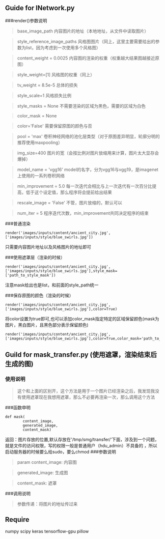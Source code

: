 ## Guide for INetwork.py
###render()参数说明
> base_image_path                 内容图片的地址（本地地址，从文件中读取图片）

> style_reference_image_paths     风格图图片（同上，这里主要需要给出的参数为list，因为考虑到一次使用多个风格图）

> content_weight = 0.0025         内容图的渲染的权重（权重越大结果图越接近原图）

> style_weight=[1]                风格图的权重（同上）

> tv_weight = 8.5e-5              总体的损失

> style_scale=1                   风格损失比例

> style_masks = None              不需要渲染的区域为黑色，需要的区域为白色

> color_mask = None

> color='False'                   需要保留原图的颜色与否

> pool = 'max'                    卷积神经网络的池化层类型（对于原图差异明显，轮廓分明的推荐使用maxpooling）

> img_size=400                    图片的宽（会按比例对图片放缩用来计算，图片太大显存会爆掉）

> model_name = 'vgg16'            model的名字，分为vgg16与vgg19，是imagenet上使用的一系列卷积网络

> min_improvement = 5.0           每一次迭代会相比与上一次迭代有一次百分比提高，低于这个设定值，那么程序将会提前给出结果

> rescale_image = 'False'         不管，图片放缩的，默认可以

> num_iter = 5                    程序迭代次数，min_improvement共同决定程序的结束


###普通渲染
```
render('images/inputs/content/ancient_city.jpg',['images/inputs/style/blue_swirls.jpg'])
```
只需要内容图片地址以及风格图片的地址即可

###使用遮罩层（渲染的时候）
```
render('images/inputs/content/ancient_city.jpg',['images/inputs/style/blue_swirls.jpg'],style_mask=['path_to_style_mask'])
```
注意mask给出也是list，和前面的style_path统一

###保存原图的颜色（渲染的时候）
```
render('images/inputs/content/ancient_city.jpg',['images/inputs/style/blue_swirls.jpg'],color=True)
```
将color设置为true即可,也可以添加color_mask指定特定的区域保留颜色(mask为图片，黑白图片，且黑色部分表示保留颜色)
```
render('images/inputs/content/ancient_city.jpg',['images/inputs/style/blue_swirls.jpg'],color=True,color_mask='path_to_color_mask')
```

## Guild for mask_transfer.py (使用遮罩，渲染结束后生成的图)

### 使用说明
> 这个和上面的区别开，这个方法是用于一个图片已经渲染之后，我发现我没有使用遮罩现在我想用遮罩，那么不必要再渲染一次，那么调用这个方法

###函数申明
```
def mask(
        content_image,
        generated_image,
        content_mask)
```
</b>返回</b>：图片存放的位置,默认存放在'/tmp/smg/transfer/'下面，涉及到一个问题，就是文件的访问权限，写的权限一般是普通用户（hdu_admin）不具备的
，所以启动服务器的时候要么给sudo，要么chmod
###参数说明

> param content_image: 内容图

> generated_image: 生成图

> content_mask: 遮罩

###调用说明

> 参数传递：将图片的地址传过来


## Require
numpy
scipy
keras
tensorflow-gpu
pillow

